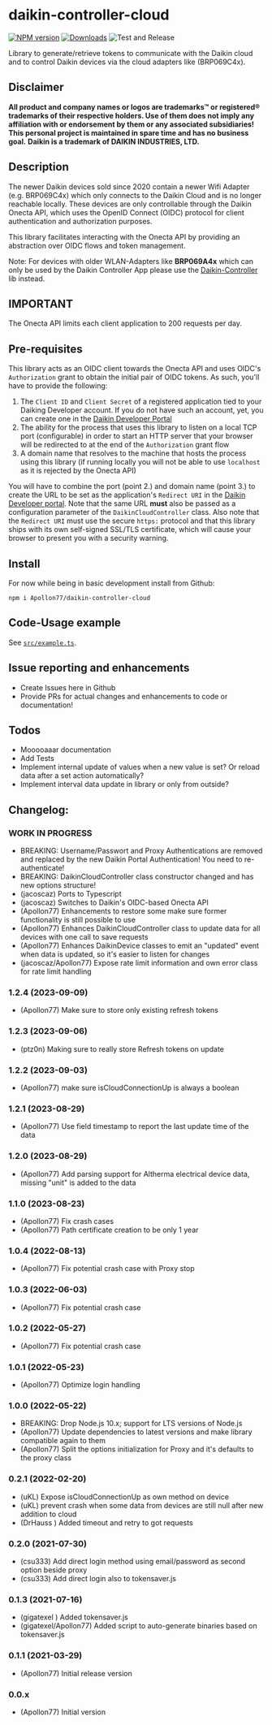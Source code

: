 # daikin-controller-cloud

[![NPM version](http://img.shields.io/npm/v/daikin-controller-cloud.svg)](https://www.npmjs.com/package/daikin-controller-cloud)
[![Downloads](https://img.shields.io/npm/dm/daikin-controller-cloud.svg)](https://www.npmjs.com/package/daikin-controller-cloud)
![Test and Release](https://github.com/Apollon77/daikin-controller-cloud/workflows/Test%20and%20Release/badge.svg)

Library to generate/retrieve tokens to communicate with the Daikin cloud and to control Daikin devices via the cloud adapters like (BRP069C4x).

## Disclaimer
**All product and company names or logos are trademarks™ or registered® trademarks of their respective holders. Use of them does not imply any affiliation with or endorsement by them or any associated subsidiaries! This personal project is maintained in spare time and has no business goal.**
**Daikin is a trademark of DAIKIN INDUSTRIES, LTD.**

## Description
The newer Daikin devices sold since 2020 contain a newer Wifi Adapter
(e.g. BRP069C4x) which only connects to the Daikin Cloud and is no longer
reachable locally. These devices are only controllable through the Daikin
Onecta API, which uses the OpenID Connect (OIDC) protocol for client
authentication and authorization purposes.

This library facilitates interacting with the Onecta API by providing an
abstraction over OIDC flows and token management.

Note: For devices with older WLAN-Adapters like **BRP069A4x** which can only be
used by the Daikin Controller App please use the
[Daikin-Controller](https://github.com/Apollon77/daikin-controller) lib instead.

## IMPORTANT

The Onecta API limits each client application to 200 requests per day.

## Pre-requisites

This library acts as an OIDC client towards the Onecta API and uses OIDC's
`Authorization` grant to obtain the initial pair of OIDC tokens.  As such, 
you'll have to provide the following:

1. The `Client ID` and `Client Secret` of a registered application tied to your
   Daiking Developer account. If you do not have such an account, yet, you can
   create one in the [Daikin Developer Portal][p1]
2. The ability for the process that uses this library to listen on a local TCP
   port (configurable) in order to start an HTTP server that your browser will
   be redirected to at the end of the `Authorization` grant flow
3. A domain name that resolves to the machine that hosts the process using this
   library (if running locally you will not be able to use `localhost` as it is 
   rejected by the Onecta API)

You will have to combine the port (point 2.) and domain name (point 3.) to
create the URL to be set as the application's `Redirect URI` in the
[Daikin Developer portal][p1]. Note that the same URL **must** also be passed
as a configuration parameter of the `DaikinCloudController` class. Also note
that the `Redirect URI` must use the secure `https:` protocol and that this
library ships with its own self-signed SSL/TLS certificate, which will cause
your browser to present you with a security warning.

[p1]: https://developer.cloud.daikineurope.com

## Install
For now while being in basic development install from Github:

`npm i Apollon77/daikin-controller-cloud`

## Code-Usage example
See [`src/example.ts`](./src/example.ts).

## Issue reporting and enhancements
* Create Issues here in Github
* Provide PRs for actual changes and enhancements to code or documentation!

## Todos
* Mooooaaar documentation
* Add Tests
* Implement internal update of values when a new value is set? Or reload data
  after a set action automatically?
* Implement interval data update in library or only from outside?

## Changelog:
### __WORK IN PROGRESS__
* BREAKING: Username/Passwort and Proxy Authentications are removed and replaced by the new Daikin Portal Authentication! You need to re-authenticate!
* BREAKING: DaikinCloudController class constructor changed and has new options structure!
* (jacoscaz) Ports to Typescript
* (jacoscaz) Switches to Daikin's OIDC-based Onecta API
* (Apollon77) Enhancements to restore some make sure former functionality is still possible to use
* (Apollon77) Enhances DaikinCloudController class to update data for all devices with one call to save requests
* (Apollon77) Enhances DaikinDevice classes to emit an "updated" event when data is updated, so it's easier to listen for changes
* (jacoscaz/Apollon77) Expose rate limit information and own error class for rate limit handling

### 1.2.4 (2023-09-09)
* (Apollon77) Make sure to store only existing refresh tokens

### 1.2.3 (2023-09-06)
* (ptz0n) Making sure to really store Refresh tokens on update

### 1.2.2 (2023-09-03)
* (Apollon77) make sure isCloudConnectionUp is always a boolean

### 1.2.1 (2023-08-29)
* (Apollon77) Use field timestamp to report the last update time of the data

### 1.2.0 (2023-08-29)
* (Apollon77) Add parsing support for Altherma electrical device data, missing "unit" is added to the data

### 1.1.0 (2023-08-23)
* (Apollon77) Fix crash cases
* (Apollon77) Path certificate creation to be only 1 year

### 1.0.4 (2022-08-13)
* (Apollon77) Fix potential crash case with Proxy stop

### 1.0.3 (2022-06-03)
* (Apollon77) Fix potential crash case

### 1.0.2 (2022-05-27)
* (Apollon77) Fix potential crash case

### 1.0.1 (2022-05-23)
* (Apollon77) Optimize login handling

### 1.0.0 (2022-05-22)
* BREAKING: Drop Node.js 10.x; support for LTS versions of Node.js
* (Apollon77) Update dependencies to latest versions and make library compatible again to them
* (Apollon77) Split the options initialization for Proxy and it's defaults to the proxy class

### 0.2.1 (2022-02-20)
* (uKL) Expose isCloudConnectionUp as own method on device
* (uKL) prevent crash when some data from devices are still null after new addition to cloud
* (DrHauss ) Added timeout and retry to got requests

### 0.2.0 (2021-07-30)
* (csu333) Add direct login method using email/password as second option beside proxy
* (csu333) Add direct login also to tokensaver.js

### 0.1.3 (2021-07-16)
* (gigatexel ) Added tokensaver.js
* (gigatexel/Apollon77) Added script to auto-generate binaries based on tokensaver.js

### 0.1.1 (2021-03-29)
* (Apollon77) Initial release version

### 0.0.x
* (Apollon77) Initial version
